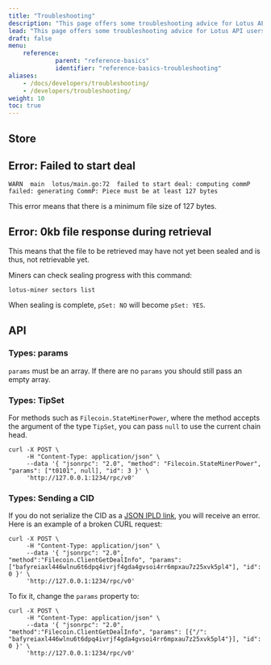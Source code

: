 ```yaml
---
title: "Troubleshooting"
description: "This page offers some troubleshooting advice for Lotus API users by listing some of the most common errors that they can come accross."
lead: "This page offers some troubleshooting advice for Lotus API users by listing some of the most common errors that they can come accross."
draft: false
menu:
    reference:
             parent: "reference-basics"
             identifier: "reference-basics-troubleshooting"
aliases:
    - /docs/developers/troubleshooting/
    - /developers/troubleshooting/
weight: 10 
toc: true
---
```


## Store

## Error: Failed to start deal

```shell
WARN  main  lotus/main.go:72  failed to start deal: computing commP failed: generating CommP: Piece must be at least 127 bytes
```

This error means that there is a minimum file size of 127 bytes.

## Error: 0kb file response during retrieval

This means that the file to be retrieved may have not yet been sealed and is thus, not retrievable yet.

Miners can check sealing progress with this command:

```shell
lotus-miner sectors list
```

When sealing is complete, `pSet: NO` will become `pSet: YES`.

## API

### Types: params

`params` must be an array. If there are no `params` you should still pass an empty array.

### Types: TipSet

For methods such as `Filecoin.StateMinerPower`, where the method accepts the argument of the type `TipSet`, you can pass `null` to use the current chain head.

```shell
curl -X POST \
     -H "Content-Type: application/json" \
     --data '{ "jsonrpc": "2.0", "method": "Filecoin.StateMinerPower", "params": ["t0101", null], "id": 3 }' \
     'http://127.0.0.1:1234/rpc/v0'
```

### Types: Sending a CID

If you do not serialize the CID as a [JSON IPLD link](https://did-ipid.github.io/ipid-did-method/#txref), you will receive an error. Here is an example of a broken CURL request:

```shell
curl -X POST \
     -H "Content-Type: application/json" \
     --data '{ "jsonrpc": "2.0", "method":"Filecoin.ClientGetDealInfo", "params": ["bafyreiaxl446wlnu6t6dpq4ivrjf4gda4gvsoi4rr6mpxau7z25xvk5pl4"], "id": 0 }' \
     'http://127.0.0.1:1234/rpc/v0'
```

To fix it, change the `params` property to:

```shell
curl -X POST \
     -H "Content-Type: application/json" \
     --data '{ "jsonrpc": "2.0", "method":"Filecoin.ClientGetDealInfo", "params": [{"/": "bafyreiaxl446wlnu6t6dpq4ivrjf4gda4gvsoi4rr6mpxau7z25xvk5pl4"}], "id": 0 }' \
     'http://127.0.0.1:1234/rpc/v0'
```
